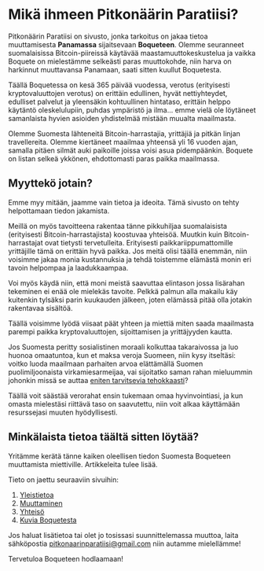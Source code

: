 # Mikä ihmeen Pitkonäärin Paratiisi?

Pitkonäärin Paratiisi on sivusto, jonka tarkoitus on jakaa tietoa muuttamisesta **Panamassa** sijaitsevaan **Boqueteen**. Olemme seuranneet suomalaisissa Bitcoin-piireissä käytävää maastamuuttokeskustelua ja vaikka Boquete on mielestämme selkeästi paras muuttokohde, niin harva on harkinnut muuttavansa Panamaan, saati sitten kuullut Boquetesta.

Täällä Boquetessa on kesä 365 päivää vuodessa, verotus (erityisesti kryptovaluuttojen verotus) on erittäin edullinen, hyvät nettiyhteydet, edulliset palvelut ja yleensäkin kohtuullinen hintataso, erittäin helppo käytäntö oleskelulupiin, puhdas ympäristö ja ilma... emme vielä ole löytäneet samanlaista hyvien asioiden yhdistelmää mistään muualta maailmasta.

Olemme Suomesta lähteneitä Bitcoin-harrastajia, yrittäjiä ja pitkän linjan travellereita. Olemme kiertäneet maailmaa yhteensä yli 16 vuoden ajan, samalla pitäen silmät auki paikoille joissa voisi asua pidempäänkin. Boquete on listan selkeä ykkönen, ehdottomasti paras paikka maailmassa.

## Myyttekö jotain?

Emme myy mitään, jaamme vain tietoa ja ideoita. Tämä sivusto on tehty helpottamaan tiedon jakamista.

Meillä on myös tavoitteena rakentaa tänne pikkuhiljaa suomalaisista (erityisesti Bitcoin-harrastajista) koostuvaa yhteisöä. Muutkin kuin Bitcoin-harrastajat ovat tietysti tervetulleita. Erityisesti paikkariippumattomille yrittäjille tämä on erittäin hyvä paikka. Jos meitä olisi täällä enemmän, niin voisimme jakaa monia kustannuksia ja tehdä toistemme elämästä monin eri tavoin helpompaa ja laadukkaampaa.

Voi myös käydä niin, että moni meistä saavuttaa elintason jossa lisärahan tekeminen ei enää ole mielekäs tavoite. Pelkkä palmun alla makailu käy kuitenkin tylsäksi parin kuukauden jälkeen, joten elämässä pitää olla jotakin rakentavaa sisältöä.

Täällä voisimme lyödä viisaat päät yhteen ja miettiä miten saada maailmasta parempi paikka kryptovaluuttojen, sijoittamisen ja yrittäjyyden kautta.

Jos Suomesta peritty sosialistinen moraali kolkuttaa takaraivossa ja luo huonoa omaatuntoa, kun et maksa veroja Suomeen, niin kysy itseltäsi: voitko luoda maailmaan parhaiten arvoa elättämällä Suomen puolimiljoonaista virkamiesarmeijaa, vai sijoitatko saman rahan mieluummin johonkin missä se auttaa [eniten tarvitsevia tehokkaasti](https://www.effectivealtruism.org/)?

Täällä voit säästää verorahat ensin tukemaan omaa hyvinvointiasi, ja kun omasta mielestäsi riittävä taso on saavutettu, niin voit alkaa käyttämään resurssejasi muuten hyödyllisesti.

## Minkälaista tietoa täältä sitten löytää?

Yritämme kerätä tänne kaiken oleellisen tiedon Suomesta Boqueteen muuttamista miettiville. Artikkeleita tulee lisää.

Tieto on jaettu seuraaviin sivuihin:

1. [Yleistietoa](yleistietoa.html)
2. [Muuttaminen](muuttaminen.html)
3. [Yhteisö](yhteiso.html)
4. [Kuvia Boquetesta](kuvia.html)

Jos haluat lisätietoa tai olet jo tosissasi suunnittelemassa muuttoa, laita sähköpostia <pitkonaarinparatiisi@gmail.com> niin autamme mielellämme!

Tervetuloa Boqueteen hodlaamaan!

